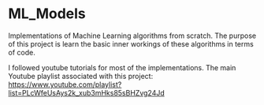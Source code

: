 # ML_Models
 Implementations of Machine Learning algorithms from scratch. The purpose of this project is learn the basic inner workings of these algorithms in terms of code.

I followed youtube tutorials for most of the implementations. 
The main Youtube playlist associated with this project: https://www.youtube.com/playlist?list=PLcWfeUsAys2k_xub3mHks85sBHZvg24Jd
